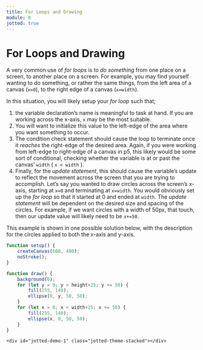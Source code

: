 ```yaml
---
title: For Loops and Drawing
module: 8
jotted: true
---
```


# For Loops and Drawing

A very common use of _for loops_ is to _do something_ from one place on a screen, to another place on a screen. For example, you may find yourself wanting to do something, or rather the same things, from the left area of a canvas (`x=0`), to the right edge of a canvas (`x=width`).

In this situation, you will likely setup your _for loop_ such that;

1. the variable declaration’s name is meaningful to task at hand. If you are working across the x-axis, `x` may be the most suitable.
2. You will want to initialize this value to the left-edge of the area where you want something to occur.
3. The condition check statement should cause the loop to terminate once it _reaches_ the right-edge of the desired area. Again, if you were working from left-edge to right-edge of a canvas in p5, this likely would be some sort of conditional, checking whether the variable is at or past the canvas’ `width` ( `x < width` ).
4. Finally, for the _update statement_, this should cause the variable’s update to reflect the movement across the screen that you are trying to accomplish. Let’s say you wanted to draw circles across the screen’s x-axis, starting at `x=0` and terminating at `x=width`. You would obviously set up the _for loop_ so that it started at 0 and ended at `width`. The _update statement_ will be dependent on the desired size and spacing of the circles. For example, if we want circles with a width of 50px, that touch, then our update value will likely need to be `x+=50`.

This example is shown in one possible solution below, with the description for the circles applied to both the x-axis and y-axis.

```js
function setup() {
	createCanvas(600, 400);
	noStroke();
}

function draw() {
	background(0);
	for (let y = 0; y < height+25; y += 50) {
		fill(255, 140);
		ellipse(0, y, 50, 50);
	}
	for (let x = 0; x < width+25; x += 50) {
		fill(255, 140);
		ellipse(x, 0, 50, 50);
	}
}
```


	<div id="jotted-demo-1" class="jotted-theme-stacked"></div>

<script>
	new Jotted(document.querySelector("#jotted-demo-1"), {
	files: [
		{
			type: "js",
			url:"https://raw.githubusercontent.com/Montana-Media-Arts/120_CreativeCoding/master/lecture_code/08/06_for_loops_drawing_01/sketch.js"
		},
		{
			type: "html",
			url:"../../../p5_resources/index.html"
        }
    ],
    showBlank: false,
    showResult: true,
    plugins: [
        { name: 'ace', options: { "maxLines": 50 } },
        // { name: 'console', options: { autoClear: true } },
    ]
});

| [**[ Code Download ]**](https://github.com/Montana-Media-Arts/120_CreativeCoding/raw/master/lecture_code/08/06_for_loops_drawing_01/06_for_loops_drawing_01.zip) | [**[ View on GitHub ]**](https://github.com/Montana-Media-Arts/120_CreativeCoding/raw/master/lecture_code/08/06_for_loops_drawing_01/) | [**[ Live Example ]**](https://montana-media-arts.github.io/120_CreativeCoding/lecture_code/08/06_for_loops_drawing_01/) |



## Drawing A Diagonal Series

What if you wanted to draw a diagonal series on a canvas that what not square? The problem is obviously that we cannot use the same variable to describe the position of an object on for both the same x-axis and y-axis.

The following example utilizes the properties we have been talking about, applied to the problem of drawing a diagonal line of objects across a screen of indeterminate length.

```js
function setup() {
	createCanvas( windowWidth, 400 );
	background( 200, 0, 40 );
}



function draw() {
	// establish scoped variables
	let padding = 20;
	let size = 20;
	let num_of_objs = 30;
	// to determine spacing,
	// first determine the amount available space
	// then devide by one less than the desired number of objects
	let x_spacing = (width-padding*2) / (num_of_objs-1);
	let y_spacing = (height-padding*2) / (num_of_objs-1);

	rectMode( CENTER );
	for( let i=0; i < num_of_objs; i++ ) {
		rect(
			// to determine spacing;
			// multiply the iterator (i) by the spacing.
			// add padding to offset from (x:0, y:0)
			i*x_spacing+padding,
			i*y_spacing+padding,
			size,
			size
		);
	}
}
```


	<div id="jotted-demo-2" class="jotted-theme-stacked"></div>

<script>
	new Jotted(document.querySelector("#jotted-demo-2"), {
	files: [
		{
			type: "js",
			url:"https://raw.githubusercontent.com/Montana-Media-Arts/120_CreativeCoding/master/lecture_code/08/07_for_diagnolDrawing_01/sketch.js"
		},
		{
			type: "html",
			url:"../../../p5_resources/index.html"
        }
    ],
    showBlank: false,
    showResult: true,
    plugins: [
        { name: 'ace', options: { "maxLines": 50 } },
        // { name: 'console', options: { autoClear: true } },
    ]
});

| [**[ Code Download ]**](https://github.com/Montana-Media-Arts/120_CreativeCoding/raw/master/lecture_code/08/07_for_diagnolDrawing_01/07_for_diagnolDrawing_01.zip) | [**[ View on GitHub ]**](https://github.com/Montana-Media-Arts/120_CreativeCoding/raw/master/lecture_code/08/07_for_diagnolDrawing_01/) | [**[ Live Example ]**](https://montana-media-arts.github.io/120_CreativeCoding/lecture_code/08/07_for_diagnolDrawing_01/) |
